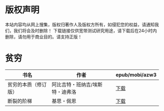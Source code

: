 # 版权声明

本站内容均从网上搜集，版权归著作人及版权方所有，如侵犯您的权益，请通知我们，我们将会及时删除！ 下载链接仅供宽带测试研究用途，请下载后在24小时内删除，请勿用于商业目的。请支持正版！

# 贫穷

| 书名 | 作者 | epub/mobi/azw3 |
| --- | --- | --- |
| 贫穷的本质（修订版） | 阿比吉特・班纳吉/埃斯特・迪弗洛 | [下载](https://url89.ctfile.com/f/31084289-1357039345-48f95e?p=8866) |
| 断裂的阶梯 | 基思・佩恩 | [下载](https://url89.ctfile.com/f/31084289-1357033159-17635a?p=8866) |
